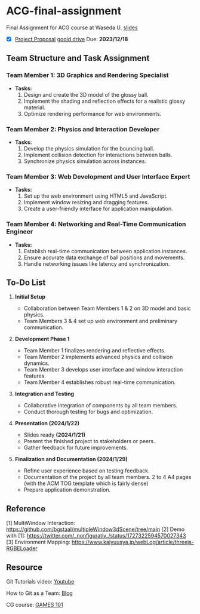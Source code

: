 # ACG-final-assignment
Final Assignment for ACG course at Waseda U. [slides](https://esslab.jp/~ess/teaching/2023/acg/project/)

- [x] [Project Proposal](Initial_project.md) [goold drive](https://docs.google.com/document/d/16W4Wd0lcPZ71vZL2U5yrz4i_9uyCbTT8GA3Mi7HI9w4/edit?usp=sharing)
 Due: **2023/12/18**

## Team Structure and Task Assignment

### Team Member 1: 3D Graphics and Rendering Specialist
- **Tasks:**
  1. Design and create the 3D model of the glossy ball.
  2. Implement the shading and reflection effects for a realistic glossy material.
  3. Optimize rendering performance for web environments.

### Team Member 2: Physics and Interaction Developer
- **Tasks:**
  1. Develop the physics simulation for the bouncing ball.
  2. Implement collision detection for interactions between balls.
  3. Synchronize physics simulation across instances.

### Team Member 3: Web Development and User Interface Expert
- **Tasks:**
  1. Set up the web environment using HTML5 and JavaScript.
  2. Implement window resizing and dragging features.
  3. Create a user-friendly interface for application manipulation.

### Team Member 4: Networking and Real-Time Communication Engineer
- **Tasks:**
  1. Establish real-time communication between application instances.
  2. Ensure accurate data exchange of ball positions and movements.
  3. Handle networking issues like latency and synchronization.

## To-Do List

1. **Initial Setup**
   - Collaboration between Team Members 1 & 2 on 3D model and basic physics.
   - Team Members 3 & 4 set up web environment and preliminary communication.

2. **Development Phase 1**
   - Team Member 1 finalizes rendering and reflective effects.
   - Team Member 2 implements advanced physics and collision dynamics.
   - Team Member 3 develops user interface and window interaction features.
   - Team Member 4 establishes robust real-time communication.

3. **Integration and Testing**
   - Collaborative integration of components by all team members.
   - Conduct thorough testing for bugs and optimization.


4. **Presentation (2024/1/22)**
   - Slides ready **(2024/1/21)**
   - Present the finished project to stakeholders or peers.
   - Gather feedback for future improvements.

5. **Finalization and Documentation (2024/1/29)**
   - Refine user experience based on testing feedback.
   - Documentation of the project by all team members. 2 to 4 A4 pages (with the ACM TOG template which is fairly dense)
   - Prepare application demonstration.


## Reference
[1] MultiWindow Interaction: https://github.com/bgstaal/multipleWindow3dScene/tree/main 
[2] Demo with [1]: https://twitter.com/_nonfigurativ_/status/1727322594570027343
[3] Environment Mapping: https://www.kaiyuusya.jp/webLog/article/threejs-RGBELoader


## Resource
Git Tutorials video: [Youtube](https://www.youtube.com/watch?v=HVsySz-h9r4&list=PL-osiE80TeTuRUfjRe54Eea17-YfnOOAx)

How to Git as a Team: [Blog](https://www.robinwieruch.de/git-team-workflow/)

CG course: [GAMES 101](https://sites.cs.ucsb.edu/~lingqi/teaching/games101.html)